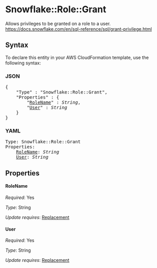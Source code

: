# Snowflake::Role::Grant

Allows privileges to be granted on a role to a user. https://docs.snowflake.com/en/sql-reference/sql/grant-privilege.html

## Syntax

To declare this entity in your AWS CloudFormation template, use the following syntax:

### JSON

<pre>
{
    "Type" : "Snowflake::Role::Grant",
    "Properties" : {
        "<a href="#rolename" title="RoleName">RoleName</a>" : <i>String</i>,
        "<a href="#user" title="User">User</a>" : <i>String</i>
    }
}
</pre>

### YAML

<pre>
Type: Snowflake::Role::Grant
Properties:
    <a href="#rolename" title="RoleName">RoleName</a>: <i>String</i>
    <a href="#user" title="User">User</a>: <i>String</i>
</pre>

## Properties

#### RoleName

_Required_: Yes

_Type_: String

_Update requires_: [Replacement](https://docs.aws.amazon.com/AWSCloudFormation/latest/UserGuide/using-cfn-updating-stacks-update-behaviors.html#update-replacement)

#### User

_Required_: Yes

_Type_: String

_Update requires_: [Replacement](https://docs.aws.amazon.com/AWSCloudFormation/latest/UserGuide/using-cfn-updating-stacks-update-behaviors.html#update-replacement)

